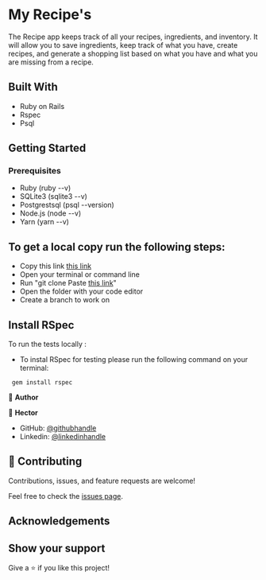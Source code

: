 #  My Recipe's

The Recipe app keeps track of all your recipes, ingredients, and inventory. It will allow you to save ingredients, keep track of what you have, create recipes, and generate a shopping list based on what you have and what you are missing from a recipe.

## Built With

* Ruby on Rails
* Rspec
* Psql

## Getting Started

### Prerequisites

* Ruby (ruby --v)
* SQLite3 (sqlite3 --v)
* Postgrestsql (psql --version)
* Node.js (node --v)
* Yarn (yarn --v)

## To get a local copy run the following steps:
- Copy this link [this link](https://github.com/Hector096/Recipe-app/)
- Open your terminal or command line
- Run "git clone Paste [this link](https://github.com/Hector096/Recipe-app/)"
- Open the folder with your code editor
- Create a branch to work on


## Install RSpec

To run the tests locally :

* To instal RSpec for testing please run the following command on your terminal:

 ` gem install rspec`
 


👤 **Author**

:bearded_person: **Hector**
  - GitHub: [@githubhandle](https://github.com/Hector096)
  - Linkedin: [@linkedinhandle](https://www.linkedin.com/in/hector096/)


## 🤝 Contributing

Contributions, issues, and feature requests are welcome!

Feel free to check the [issues page](https://github.com/Hector096/Recipe-app/issues).


## Acknowledgements

## Show your support

Give a ⭐️ if you like this project!